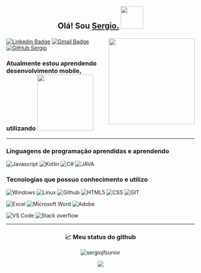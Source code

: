## <p align="center"> Olá! Sou <a href="https://github.com/sergiojfsunior">Sergio.</a> <img src="https://media.giphy.com/media/12oufCB0MyZ1Go/giphy.gif" width="60"></h2>




<img align='right' src="https://media.giphy.com/media/M9gbBd9nbDrOTu1Mqx/giphy.gif" width="230">

[![Linkedin Badge](https://img.shields.io/badge/-Sergiojfsunior-blue?style=flat-square&logo=Linkedin&logoColor=white&link=https://www.linkedin.com/in/sergiojfsunior/)](https://www.linkedin.com/in/sergiojfsunior/)
[![Gmail Badge](https://img.shields.io/badge/-Sergio_Junior-c14438?style=flat-square&logo=Gmail&logoColor=white&link=mailto:sergiofrancojunior29@gmail.com)](mailto:sergiofrancojunior29@gmail.com)
[![GitHub Sergio](https://img.shields.io/github/followers/sergiojfsunior?label=follow&style=social)](https://github.com/sergiojfsunior)

### Atualmente estou aprendendo desenvolvimento mobile, utilizando <img src='https://img.shields.io/badge/Android_Studio-3DDC84?style=for-the-badge&logo=android-studio&logoColor=white' width='150' />

---

### Linguagens de programação aprendidas e aprendendo

![Javascript](https://img.shields.io/badge/JavaScript-F7DF1E?style=for-the-badge&logo=javascript&logoColor=black) 
![Kotlin](https://img.shields.io/badge/Kotlin-0095D5?&style=for-the-badge&logo=kotlin&logoColor=white)
![C#](https://img.shields.io/badge/C%23-239120?style=for-the-badge&logo=c-sharp&logoColor=white)
![JAVA](https://img.shields.io/badge/Java-ED8B00?style=for-the-badge&logo=java&logoColor=white)


### Tecnologias que possuo conhecimento e utilizo

![Windows](https://img.shields.io/badge/Windows-017AD7?style=for-the-badge&logo=windows&logoColor=white)
![Linux](https://img.shields.io/badge/Linux-E34F26?style=for-the-badge&logo=linux&logoColor=black)
![Github](https://img.shields.io/badge/GitHub-100000?style=for-the-badge&logo=github&logoColor=white)
![HTML5](https://img.shields.io/badge/HTML-239120?style=for-the-badge&logo=html5&logoColor=white)
![CSS](https://img.shields.io/badge/CSS-239120?&style=for-the-badge&logo=css3&logoColor=white)
![GIT](https://img.shields.io/badge/Git-E34F26?style=for-the-badge&logo=git&logoColor=white)

![Excel](https://img.shields.io/badge/Microsoft_Excel-217346?style=for-the-badge&logo=microsoft-excel&logoColor=white)
![Microsoft Word](https://img.shields.io/badge/Microsoft_Word-2B579A?style=for-the-badge&logo=microsoft-word&logoColor=white)
![Adobe](https://img.shields.io/badge/Adobe%20Photoshop-31A8FF?style=for-the-badge&logo=Adobe%20Photoshop&logoColor=black)

![VS Code](https://img.shields.io/badge/Visual_Studio-5C2D91?style=for-the-badge&logo=visual%20studio&logoColor=white)
![Stack overflow](https://img.shields.io/badge/Stack_Overflow-FE7A16?style=for-the-badge&logo=stack-overflow&logoColor=white)

---

### <p align="center"> 📈 Meu status do github  

<p align="center"> <img src="https://github-readme-stats.vercel.app/api?username=sergiojfsunior&show_icons=true&theme=shades-of-purple" alt="sergiojfsunior" />
  

  
  <p align='center'> <img src="https://github-readme-stats.vercel.app/api/top-langs/?username=sergiojfsunior&theme=synthwave">








